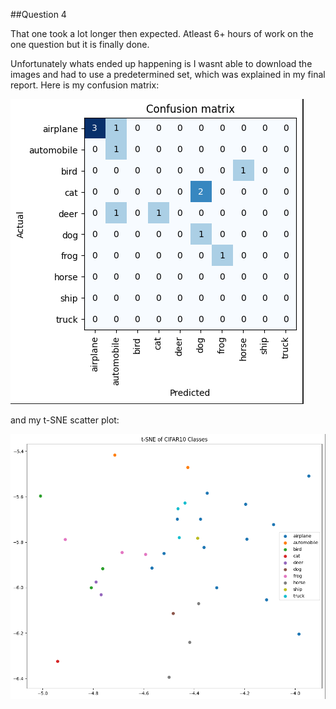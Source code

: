 ##Question 4  

That one took a lot longer then expected. Atleast 6+ hours of work on the one question but it is finally done. 

Unfortunately whats ended up happening is I wasnt able to download the images and had to use a predetermined set,
which was explained in my final report. Here is my confusion matrix: 


![Confusion Matrix](../images/Confusionmatrix.png)


and my t-SNE scatter plot:

![Confusion Matrix](../images/t-SNE.png)
